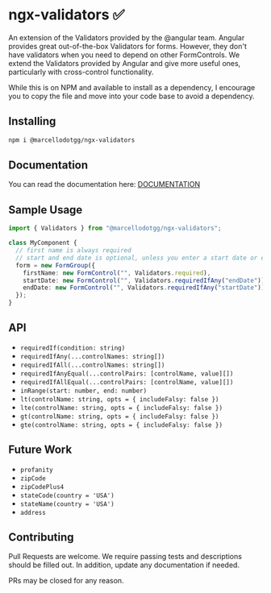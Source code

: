# ngx-validators ✅️

An extension of the Validators provided by the @angular team. Angular provides great out-of-the-box Validators for forms. However, they don't have validators when you need to depend on other FormControls. We extend the Validators provided by Angular and give more useful ones, particularly with cross-control functionality.

While this is on NPM and available to install as a dependency, I encourage you to copy the file and move into your code base to avoid a dependency.

## Installing
```sh
npm i @marcellodotgg/ngx-validators
```

## Documentation
You can read the documentation here: [DOCUMENTATION](./dist/docs/index.html)

## Sample Usage
```ts
import { Validators } from "@marcellodotgg/ngx-validators";

class MyComponent {
  // first name is always required
  // start and end date is optional, unless you enter a start date or end date.
  form = new FormGroup({
    firstName: new FormControl("", Validators.required),
    startDate: new FormControl("", Validators.requiredIfAny("endDate")),
    endDate: new FormControl("", Validators.requiredIfAny("startDate")),
  });
}
```

## API
* `requiredIf(condition: string)`
* `requiredIfAny(...controlNames: string[])`
* `requiredIfAll(...controlNames: string[])`
* `requiredIfAnyEqual(...controlPairs: [controlName, value][])`
* `requiredIfAllEqual(...controlPairs: [controlName, value][])`
* `inRange(start: number, end: number)`
* `lt(controlName: string, opts = { includeFalsy: false })`
* `lte(controlName: string, opts = { includeFalsy: false })`
* `gt(controlName: string, opts = { includeFalsy: false })`
* `gte(controlName: string, opts = { includeFalsy: false })`

## Future Work
* `profanity`
* `zipCode`
* `zipCodePlus4`
* `stateCode(country = 'USA')`
* `stateName(country = 'USA')`
* `address`

## Contributing
Pull Requests are welcome. We require passing tests and descriptions should be filled out. In addition, update any documentation if needed.

PRs may be closed for any reason.
